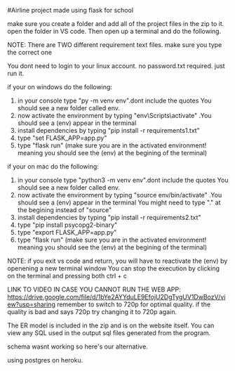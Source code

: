 #Airline project made using flask for school


make sure you create a folder and add all of the project files in the zip to it. open the folder in VS code. Then open up a terminal and do the following.

NOTE: There are TWO different requirement text files. make sure you type the correct one 

You dont need to login to your linux account. no password.txt required. just run it.

if your on windows do the following:
1. in your console type "py -m venv env".dont include the quotes You should see a new folder called env.
2. now activate the environment by typing "env\Scripts\activate" .You should see a (env) appear in the terminal
3. install dependencies by typing "pip install -r requirements1.txt"
3. type "set FLASK_APP=app.py"
4. type "flask run" (make sure you are in the activated environment! meaning you should see the 
(env) at the begining of the terminal)

if your on mac do the following:
1. in your console type "python3 -m venv env".dont include the quotes You should see a new folder called env.
2. now activate the environment by typing "source env/bin/activate" .You should see a (env) appear in the terminal
You might need to type "." at the begining instead of "source"
3. install dependencies by typing "pip install -r requirements2.txt"
4. type "pip install psycopg2-binary"
5. type "export FLASK_APP=app.py"
6. type "flask run" (make sure you are in the activated environment! meaning you should see the 
(env) at the begining of the terminal)

NOTE: if you exit vs code and return, you will have to reactivate the (env) by openening a new terminal window
You can stop the execution by clicking on the terminal and pressing both ctrl + c


LINK TO VIDEO IN CASE YOU CANNOT RUN THE WEB APP: 
https://drive.google.com/file/d/1bYe2AYYduLE9EfojU2DgTygUV1DwBozV/view?usp=sharing
remember to switch to 720p for optimal quality. if the quality is bad and says 720p try changing it to 720p again.

The ER model is included in the zip and is on the website itself.
You can view any SQL used in the output sql files generated from the program.


schema wasnt working so here's our alternative.


using postgres on heroku.
